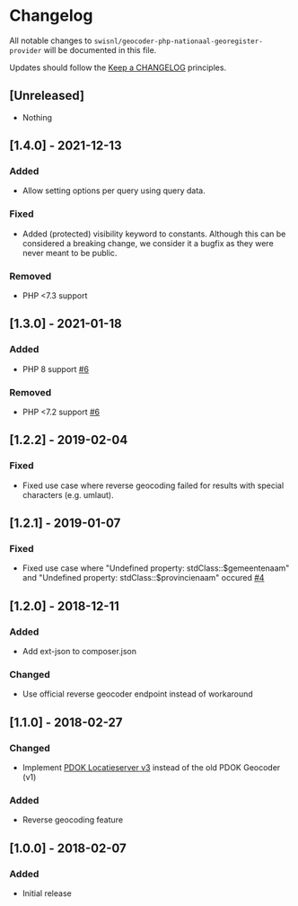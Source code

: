 # Changelog

All notable changes to `swisnl/geocoder-php-nationaal-georegister-provider` will be documented in this file.

Updates should follow the [Keep a CHANGELOG](http://keepachangelog.com/) principles.

## [Unreleased]

- Nothing

## [1.4.0] - 2021-12-13

### Added

- Allow setting options per query using query data.

### Fixed

- Added (protected) visibility keyword to constants. Although this can be considered a breaking change, we consider it a bugfix as they were never meant to be public.

### Removed

- PHP <7.3 support

## [1.3.0] - 2021-01-18

### Added

- PHP 8 support [#6](https://github.com/swisnl/geocoder-php-nationaal-georegister-provider/pull/6)

### Removed

- PHP <7.2 support [#6](https://github.com/swisnl/geocoder-php-nationaal-georegister-provider/pull/6)

## [1.2.2] - 2019-02-04

### Fixed

- Fixed use case where reverse geocoding failed for results with special characters (e.g. umlaut).

## [1.2.1] - 2019-01-07

### Fixed

- Fixed use case where "Undefined property: stdClass::$gemeentenaam" and "Undefined property: stdClass::$provincienaam" occured [#4](https://github.com/swisnl/geocoder-php-nationaal-georegister-provider/pull/4)

## [1.2.0] - 2018-12-11

### Added

- Add ext-json to composer.json

### Changed

- Use official reverse geocoder endpoint instead of workaround

## [1.1.0] - 2018-02-27

### Changed

- Implement [PDOK Locatieserver v3](https://github.com/PDOK/locatieserver/wiki/API-Locatieserver) instead of the old PDOK Geocoder (v1)

### Added

- Reverse geocoding feature

## [1.0.0] - 2018-02-07

### Added 

- Initial release
